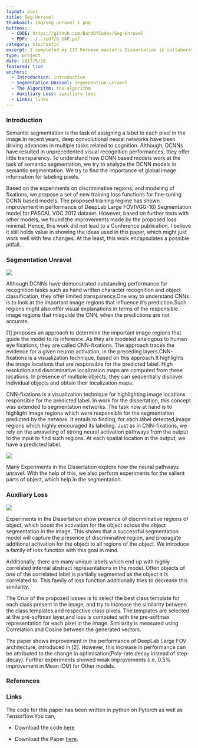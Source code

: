 ```yaml
---
layout: post
title: Seg-Unravel
thumbnail: img/seg_unravel_1.png
buttons:
  - CODE: https://github.com/BardOfCodes/Seg-Unravel
  - PDF: ../../pdf/G_UAP.pdf
category: Stochastic
excerpt: I completed my IIT Rorokee master's Dissertation in collaboration with VAL-IISc titled "Per-pixel Feedback For Improving Semantic Segmentation". In the first part of this work, we introduce 'segmentation unravel', a method to find the important global image information in DCNNs for semantic segmentation. Based on experiments we propose new auxiliary task for improving semantic segmentation and show resutls for it.
type: project
date: 2017/5/16
featured: true
anchors:
  - Introduction: introduction
  - Segmentation Unravel: segmentation-unravel
  - The Algorithm: the-algorithm
  - Auxiliary Loss: auxiliary-loss
  - Links: links
---
```

### Introduction

Semantic segmentation is the task of assigning a label to each pixel in the image.In recent years, deep convolutional neural networks have been driving advances in multiple tasks related to cognition. Although, DCNNs have resulted in unprecedented visual recognition performances,  they offer little transparency. To understand how DCNN based models work at the task of semantic segmentation, we try to analyze the DCNN models in semantic segmentation. We try to find the importance of global image information for labeling pixels. 

Based on the experiments on discriminative regions, and modeling of fixations, we propose a set of new training loss functions for fine-tuning DCNN based models. The proposed training regime has shown improvement in performance of DeepLab Large FOV(VGG-16) Segmentation model for PASCAL VOC 2012 dataset. However, based on further tests with other models, we found the improvements made by the proposed loss minimal. Hence, this work did not lead to a Conference publication. I believe it still holds value in showing the ideas used in this paper, which might just work well with few changes. At the least, this work encapsulates a possible pitfall.

### Segmentation Unravel

<img src ="../../img/seg_unravel_1.png" style="margin-left:auto;margin-right:auto;" />


Although DCNNs have demonstrated outstanding performance for recognition tasks such as hand written character recognition and object classification, they offer limited transparency.One way to understand CNNs is to look at the important image regions that influence it’s prediction.Such regions might also offer visual explanations in terms of the responsible image regions that misguide the CNN, when the predictions are not accurate.

\[1\] proposes an approach to determine the important image regions that guide the model to its inference. As they are modeled analogous to human eye fixations, they are called CNN-fixations. The approach traces the evidence for a given neuron activation, in the preceding layers.CNN-fixations is a visualization technique, based on this approach.It highlights the image locations that are responsible for the predicted label. High resolution and discriminative localization maps are computed from these locations. In presence of multiple objects, they can sequentially discover individual objects and obtain their localization maps. 


CNN-fixations is a visualization technique for highlighting image locations responsible for the predicted label. In work for the dissertation, this concept was extended to segmentation networks. The task now at hand is to highlight image regions which were responsible for the segmentation predicted by the network. It entails to finding, for each label detected,image regions which highly encouraged its labeling. Just as in CNN-fixations, we rely on the unraveling of strong neural activation pathways from the output to the input to find such regions. At each spatial location in the output, we have a predicted label.

<img src ="../../img/seg_unravel_2.png" style="margin-left:auto;margin-right:auto;" />

Many Experiments in the Dissertation explore how the neural pathways unravel. With the help of this, we also perform experiments for the salient parts of object, which help in the segmentation. 

### Auxiliary Loss

<img src ="../../img/seg_unravel_3.png" style="margin-left:auto;margin-right:auto;" />

Experiments in the Dissertation show presence of discriminative regions of object, which boost the activation for the object across the object segmentation in the image. This shows that a successful segmentation model will capture the presence of discriminative region, and propagate additional activation for the object to all regions of the object. We introduce a family of loss function with this goal in mind. 

Additionally, there are many unique labels which end up with highly correlated internal abstract representations in the model. Often objects of one of the correlated label is partially segmented as the object it is correlated to. This family of loss function additionally tries to decrease this similarity.

The Crux of the proposed losses is to select the best class template for each class present in the image, and try to increase the similarity between the class templates and respective class pixels. The templates are selected at the pre-softmax layer,and loss is computed with the pre-softmax representation for each pixel in the image. Similarity is measured using Correlation and Cosine between the generated vectors. 

The paper shows improvement in the performance of DeepLab Large FOV architecture, introduced in \[2\]. However, this increase in performance can be attributed to the change in optimisation(Poly-rate decay instead of step-decay). Further experiments showed weak improvements (i.e. 0.5% improvement in Mean IOU) for Other models. 

### References

### Links

The code for this paper has been written in python on Pytorch as well as Tensorflow.You can,

* Download the code [here](https://github.com/BardOfCodes/Seg-Unravel)

* Download the Paper [here](../../pdf/G_UAP.pdf).
